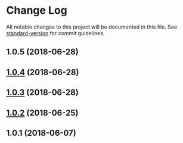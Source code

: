 # Change Log

All notable changes to this project will be documented in this file. See [standard-version](https://github.com/conventional-changelog/standard-version) for commit guidelines.

<a name="1.0.5"></a>
## 1.0.5 (2018-06-28)



<a name="1.0.4"></a>
## [1.0.4](https://source.intergalactic.space/cisco-gsx-fy19/cms/compare/v1.0.3...v1.0.4) (2018-06-28)



<a name="1.0.3"></a>
## [1.0.3](https://source.intergalactic.space/cisco-gsx-fy19/cms/compare/v1.0.2...v1.0.3) (2018-06-28)



<a name="1.0.2"></a>
## [1.0.2](https://source.intergalactic.space/cisco-gsx-fy19/cms/compare/v1.0.1...v1.0.2) (2018-06-25)



<a name="1.0.1"></a>
## 1.0.1 (2018-06-07)

